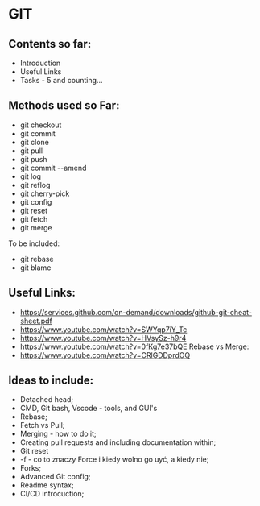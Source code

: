 # GIT

## Contents so far:
* Introduction
* Useful Links
* Tasks - 5 and counting...

## Methods used so Far:
* git checkout
* git commit
* git clone
* git pull
* git push
* git commit --amend
* git log
* git reflog
* git cherry-pick
* git config
* git reset
* git fetch
* git merge

To be included:
* git rebase
* git blame

## Useful Links:
* https://services.github.com/on-demand/downloads/github-git-cheat-sheet.pdf
* https://www.youtube.com/watch?v=SWYqp7iY_Tc
* https://www.youtube.com/watch?v=HVsySz-h9r4
* https://www.youtube.com/watch?v=0fKg7e37bQE
Rebase vs Merge:
* https://www.youtube.com/watch?v=CRlGDDprdOQ


## Ideas to include:
* Detached head;
* CMD, Git bash, Vscode - tools, and GUI's
* Rebase;
* Fetch vs Pull;
* Merging - how to do it;
* Creating pull requests and including documentation within;
* Git reset
* -f - co to znaczy Force i kiedy wolno go uyć, a kiedy nie;
* Forks;
* Advanced Git config;
* Readme syntax;
* CI/CD introcuction;


